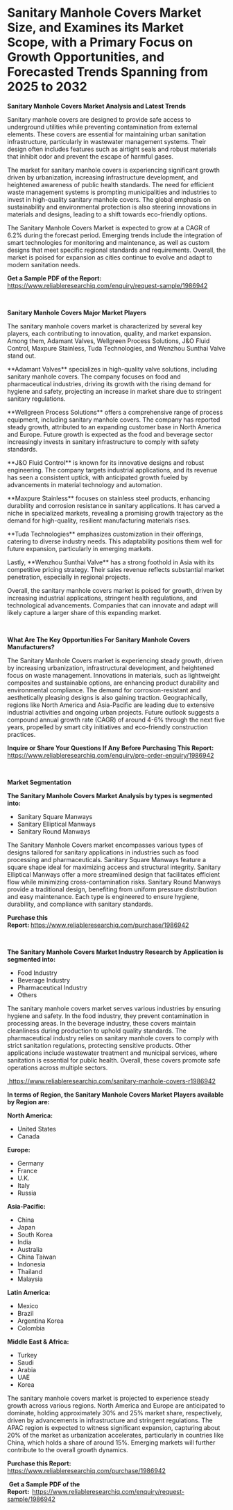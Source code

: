 <p><h1>Sanitary Manhole Covers Market Size, and Examines its Market Scope, with a Primary Focus on Growth Opportunities, and Forecasted Trends Spanning from 2025 to 2032</h1></p><p><strong>Sanitary Manhole Covers Market Analysis and Latest Trends</strong></p>
<p><p>Sanitary manhole covers are designed to provide safe access to underground utilities while preventing contamination from external elements. These covers are essential for maintaining urban sanitation infrastructure, particularly in wastewater management systems. Their design often includes features such as airtight seals and robust materials that inhibit odor and prevent the escape of harmful gases. </p><p>The market for sanitary manhole covers is experiencing significant growth driven by urbanization, increasing infrastructure development, and heightened awareness of public health standards. The need for efficient waste management systems is prompting municipalities and industries to invest in high-quality sanitary manhole covers. The global emphasis on sustainability and environmental protection is also steering innovations in materials and designs, leading to a shift towards eco-friendly options.</p><p>The Sanitary Manhole Covers Market is expected to grow at a CAGR of 6.2% during the forecast period. Emerging trends include the integration of smart technologies for monitoring and maintenance, as well as custom designs that meet specific regional standards and requirements. Overall, the market is poised for expansion as cities continue to evolve and adapt to modern sanitation needs.</p></p>
<p><strong>Get a Sample PDF of the Report:&nbsp;</strong> <a href="https://www.reliableresearchiq.com/enquiry/request-sample/1986942?utm_campaign=3076&utm_medium=2&utm_source=Github&utm_content=ia&utm_term=12042025&utm_id=sanitary-manhole-covers">https://www.reliableresearchiq.com/enquiry/request-sample/1986942</a></p>
<p>&nbsp;</p>
<p><strong>Sanitary Manhole Covers Major Market Players</strong></p>
<p><p>The sanitary manhole covers market is characterized by several key players, each contributing to innovation, quality, and market expansion. Among them, Adamant Valves, Wellgreen Process Solutions, J&O Fluid Control, Maxpure Stainless, Tuda Technologies, and Wenzhou Sunthai Valve stand out.</p><p>**Adamant Valves** specializes in high-quality valve solutions, including sanitary manhole covers. The company focuses on food and pharmaceutical industries, driving its growth with the rising demand for hygiene and safety, projecting an increase in market share due to stringent sanitary regulations.</p><p>**Wellgreen Process Solutions** offers a comprehensive range of process equipment, including sanitary manhole covers. The company has reported steady growth, attributed to an expanding customer base in North America and Europe. Future growth is expected as the food and beverage sector increasingly invests in sanitary infrastructure to comply with safety standards.</p><p>**J&O Fluid Control** is known for its innovative designs and robust engineering. The company targets industrial applications, and its revenue has seen a consistent uptick, with anticipated growth fueled by advancements in material technology and automation.</p><p>**Maxpure Stainless** focuses on stainless steel products, enhancing durability and corrosion resistance in sanitary applications. It has carved a niche in specialized markets, revealing a promising growth trajectory as the demand for high-quality, resilient manufacturing materials rises.</p><p>**Tuda Technologies** emphasizes customization in their offerings, catering to diverse industry needs. This adaptability positions them well for future expansion, particularly in emerging markets.</p><p>Lastly, **Wenzhou Sunthai Valve** has a strong foothold in Asia with its competitive pricing strategy. Their sales revenue reflects substantial market penetration, especially in regional projects.</p><p>Overall, the sanitary manhole covers market is poised for growth, driven by increasing industrial applications, stringent health regulations, and technological advancements. Companies that can innovate and adapt will likely capture a larger share of this expanding market.</p></p>
<p>&nbsp;</p>
<p><strong>What Are The Key Opportunities For Sanitary Manhole Covers Manufacturers?</strong></p>
<p><p>The Sanitary Manhole Covers market is experiencing steady growth, driven by increasing urbanization, infrastructural development, and heightened focus on waste management. Innovations in materials, such as lightweight composites and sustainable options, are enhancing product durability and environmental compliance. The demand for corrosion-resistant and aesthetically pleasing designs is also gaining traction. Geographically, regions like North America and Asia-Pacific are leading due to extensive industrial activities and ongoing urban projects. Future outlook suggests a compound annual growth rate (CAGR) of around 4-6% through the next five years, propelled by smart city initiatives and eco-friendly construction practices.</p></p>
<p><strong>Inquire or Share Your Questions If Any Before Purchasing This Report:</strong> <a href="https://www.reliableresearchiq.com/enquiry/pre-order-enquiry/1986942?utm_campaign=3076&utm_medium=2&utm_source=Github&utm_content=ia&utm_term=12042025&utm_id=sanitary-manhole-covers">https://www.reliableresearchiq.com/enquiry/pre-order-enquiry/1986942</a></p>
<p>&nbsp;</p>
<p><strong>Market Segmentation</strong></p>
<p><strong>The Sanitary Manhole Covers Market Analysis by types is segmented into:</strong></p>
<p><ul><li>Sanitary Square Manways</li><li>Sanitary Elliptical Manways</li><li>Sanitary Round Manways</li></ul></p>
<p><p>The Sanitary Manhole Covers market encompasses various types of designs tailored for sanitary applications in industries such as food processing and pharmaceuticals. Sanitary Square Manways feature a square shape ideal for maximizing access and structural integrity. Sanitary Elliptical Manways offer a more streamlined design that facilitates efficient flow while minimizing cross-contamination risks. Sanitary Round Manways provide a traditional design, benefiting from uniform pressure distribution and easy maintenance. Each type is engineered to ensure hygiene, durability, and compliance with sanitary standards.</p></p>
<p><strong>Purchase this Report:&nbsp;</strong><a href="https://www.reliableresearchiq.com/purchase/1986942?utm_campaign=3076&utm_medium=2&utm_source=Github&utm_content=ia&utm_term=12042025&utm_id=sanitary-manhole-covers">https://www.reliableresearchiq.com/purchase/1986942</a></p>
<p>&nbsp;</p>
<p><strong>The Sanitary Manhole Covers Market Industry Research by Application is segmented into:</strong></p>
<p><ul><li>Food Industry</li><li>Beverage Industry</li><li>Pharmaceutical Industry</li><li>Others</li></ul></p>
<p><p>The sanitary manhole covers market serves various industries by ensuring hygiene and safety. In the food industry, they prevent contamination in processing areas. In the beverage industry, these covers maintain cleanliness during production to uphold quality standards. The pharmaceutical industry relies on sanitary manhole covers to comply with strict sanitation regulations, protecting sensitive products. Other applications include wastewater treatment and municipal services, where sanitation is essential for public health. Overall, these covers promote safe operations across multiple sectors.</p></p>
<p><a href="https://www.reliableresearchiq.com/sanitary-manhole-covers-r1986942?utm_campaign=3076&utm_medium=2&utm_source=Github&utm_content=ia&utm_term=12042025&utm_id=sanitary-manhole-covers">&nbsp;https://www.reliableresearchiq.com/sanitary-manhole-covers-r1986942</a></p>
<p><strong>In terms of Region, the Sanitary Manhole Covers Market Players available by Region are:</strong></p>
<p>
    <p> <strong> North America: </strong>
        <ul>
            <li>United States</li>
            <li>Canada</li>
        </ul>
        </p> 
    <p> <strong> Europe: </strong>
        <ul>
            <li>Germany</li>
            <li>France</li>
            <li>U.K.</li>
            <li>Italy</li>
            <li>Russia</li>
        </ul>
        </p> 
    <p> <strong> Asia-Pacific: </strong>
        <ul>
            <li>China</li>
            <li>Japan</li>
            <li>South Korea</li>
            <li>India</li>
            <li>Australia</li>
            <li>China Taiwan</li>
            <li>Indonesia</li>
            <li>Thailand</li>
            <li>Malaysia</li>
        </ul>
        </p> 
    <p> <strong> Latin America: </strong>
        <ul>
            <li>Mexico</li>
            <li>Brazil</li>
            <li>Argentina Korea</li>
            <li>Colombia</li>
        </ul>
        </p> 
    <p> <strong> Middle East & Africa: </strong>
        <ul>
            <li>Turkey</li>
            <li>Saudi</li>
            <li>Arabia</li>
            <li>UAE</li>
            <li>Korea</li>
        </ul>
    </p>
    </p>
<p><p>The sanitary manhole covers market is projected to experience steady growth across various regions. North America and Europe are anticipated to dominate, holding approximately 30% and 25% market share, respectively, driven by advancements in infrastructure and stringent regulations. The APAC region is expected to witness significant expansion, capturing about 20% of the market as urbanization accelerates, particularly in countries like China, which holds a share of around 15%. Emerging markets will further contribute to the overall growth dynamics.</p></p>
<p><strong>Purchase this Report: </strong><a href="https://www.reliableresearchiq.com/purchase/1986942?utm_campaign=3076&utm_medium=2&utm_source=Github&utm_content=ia&utm_term=12042025&utm_id=sanitary-manhole-covers">https://www.reliableresearchiq.com/purchase/1986942</a></p>
<p>&nbsp;<strong>Get a Sample PDF of the Report:&nbsp;&nbsp;</strong><a href="https://www.reliableresearchiq.com/enquiry/request-sample/1986942?utm_campaign=3076&utm_medium=2&utm_source=Github&utm_content=ia&utm_term=12042025&utm_id=sanitary-manhole-covers">https://www.reliableresearchiq.com/enquiry/request-sample/1986942</a></p>
<p><strong></strong></p>
<p><p></p><p></p><p></p></p>